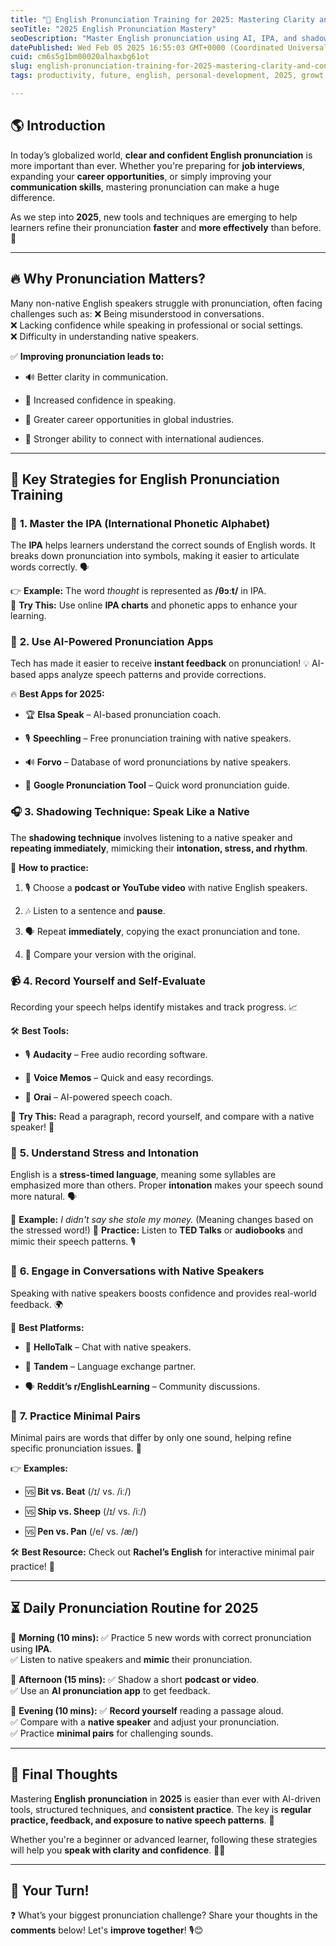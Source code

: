 ```yaml
---
title: "🎤 English Pronunciation Training for 2025: Mastering Clarity and Confidence"
seoTitle: "2025 English Pronunciation Mastery"
seoDescription: "Master English pronunciation using AI, IPA, and shadowing techniques for clarity, confidence, and career opportunities"
datePublished: Wed Feb 05 2025 16:55:03 GMT+0000 (Coordinated Universal Time)
cuid: cm6s5g1bm00020alhaxbg61ot
slug: english-pronunciation-training-for-2025-mastering-clarity-and-confidence
tags: productivity, future, english, personal-development, 2025, growt

---
```


## 🌎 **Introduction**

In today’s globalized world, **clear and confident English pronunciation** is more important than ever. Whether you're preparing for **job interviews**, expanding your **career opportunities**, or simply improving your **communication skills**, mastering pronunciation can make a huge difference.

As we step into **2025**, new tools and techniques are emerging to help learners refine their pronunciation **faster** and **more effectively** than before. 🚀

---

## 🔥 **Why Pronunciation Matters?**

Many non-native English speakers struggle with pronunciation, often facing challenges such as: ❌ Being misunderstood in conversations.  
❌ Lacking confidence while speaking in professional or social settings.  
❌ Difficulty in understanding native speakers.

✅ **Improving pronunciation leads to:**

* 🔊 Better clarity in communication.
    
* 💪 Increased confidence in speaking.
    
* 🎯 Greater career opportunities in global industries.
    
* 🤝 Stronger ability to connect with international audiences.
    

---

## 🎯 **Key Strategies for English Pronunciation Training**

### 📖 **1\. Master the IPA (International Phonetic Alphabet)**

The **IPA** helps learners understand the correct sounds of English words. It breaks down pronunciation into symbols, making it easier to articulate words correctly. 🗣️

👉 **Example:** The word *thought* is represented as **/θɔːt/** in IPA.  
🎯 **Try This:** Use online **IPA charts** and phonetic apps to enhance your learning.

### 🤖 **2\. Use AI-Powered Pronunciation Apps**

Tech has made it easier to receive **instant feedback** on pronunciation! 💡 AI-based apps analyze speech patterns and provide corrections.

🔥 **Best Apps for 2025:**

* 🏆 **Elsa Speak** – AI-based pronunciation coach.
    
* 🎙 **Speechling** – Free pronunciation training with native speakers.
    
* 🔊 **Forvo** – Database of word pronunciations by native speakers.
    
* 📢 **Google Pronunciation Tool** – Quick word pronunciation guide.
    

### 🎧 **3\. Shadowing Technique: Speak Like a Native**

The **shadowing technique** involves listening to a native speaker and **repeating immediately**, mimicking their **intonation, stress, and rhythm**.

🔹 **How to practice:**

1. 🎙 Choose a **podcast or YouTube video** with native English speakers.
    
2. 🎶 Listen to a sentence and **pause**.
    
3. 🗣 Repeat **immediately**, copying the exact pronunciation and tone.
    
4. 🔄 Compare your version with the original.
    

### 📹 **4\. Record Yourself and Self-Evaluate**

Recording your speech helps identify mistakes and track progress. 📈

🛠 **Best Tools:**

* 🎙 **Audacity** – Free audio recording software.
    
* 📱 **Voice Memos** – Quick and easy recordings.
    
* 🤖 **Orai** – AI-powered speech coach.
    

🎯 **Try This:** Read a paragraph, record yourself, and compare with a native speaker! 🎤

### 📢 **5\. Understand Stress and Intonation**

English is a **stress-timed language**, meaning some syllables are emphasized more than others. Proper **intonation** makes your speech sound more natural. 🗣

🔹 **Example:** *I didn't say she stole my money.* (Meaning changes based on the stressed word!) 🎯 **Practice:** Listen to **TED Talks** or **audiobooks** and mimic their speech patterns. 🎙

### 🤝 **6\. Engage in Conversations with Native Speakers**

Speaking with native speakers boosts confidence and provides real-world feedback. 🌍

🌟 **Best Platforms:**

* 💬 **HelloTalk** – Chat with native speakers.
    
* 🔄 **Tandem** – Language exchange partner.
    
* 🗣 **Reddit’s r/EnglishLearning** – Community discussions.
    

### 🎯 **7\. Practice Minimal Pairs**

Minimal pairs are words that differ by only one sound, helping refine specific pronunciation issues. 🎯

👉 **Examples:**

* 🆚 **Bit vs. Beat** (/ɪ/ vs. /iː/)
    
* 🆚 **Ship vs. Sheep** (/ɪ/ vs. /iː/)
    
* 🆚 **Pen vs. Pan** (/e/ vs. /æ/)
    

🛠 **Best Resource:** Check out **Rachel’s English** for interactive minimal pair practice! 🎤

---

## ⏳ **Daily Pronunciation Routine for 2025**

🔹 **Morning (10 mins):** ✅ Practice 5 new words with correct pronunciation using **IPA**.  
✅ Listen to native speakers and **mimic** their pronunciation.

🔹 **Afternoon (15 mins):** ✅ Shadow a short **podcast or video**.  
✅ Use an **AI pronunciation app** to get feedback.

🔹 **Evening (10 mins):** ✅ **Record yourself** reading a passage aloud.  
✅ Compare with a **native speaker** and adjust your pronunciation.  
✅ Practice **minimal pairs** for challenging sounds.

---

## 🚀 **Final Thoughts**

Mastering **English pronunciation** in **2025** is easier than ever with AI-driven tools, structured techniques, and **consistent practice**. The key is **regular practice, feedback, and exposure to native speech patterns**. 💪

Whether you're a beginner or advanced learner, following these strategies will help you **speak with clarity and confidence**. 🎤✨

---

## 💬 **Your Turn!**

❓ What’s your biggest pronunciation challenge? Share your thoughts in the **comments** below! Let's **improve together**! 🎙😊